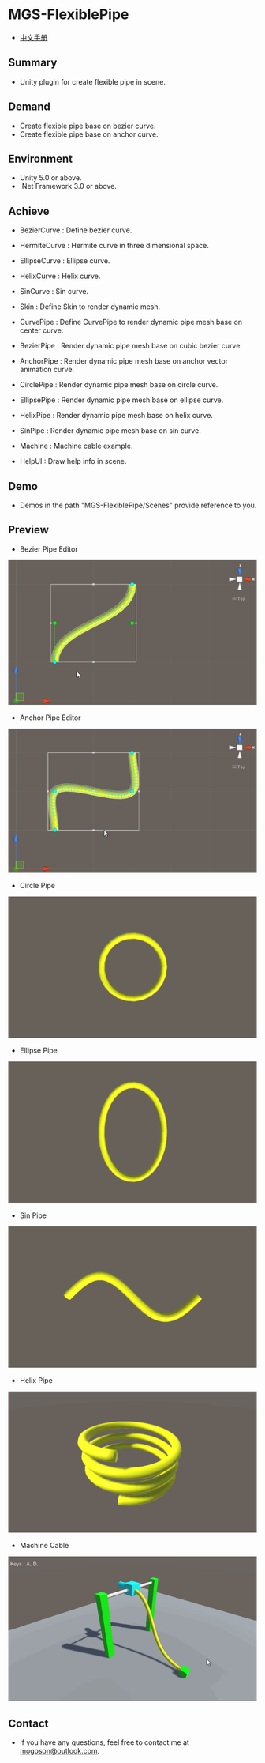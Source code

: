﻿# MGS-FlexiblePipe
- [中文手册](./README_ZH.md)

## Summary
- Unity plugin for create flexible pipe in scene.

## Demand
- Create flexible pipe base on bezier curve.
- Create flexible pipe base on anchor curve.

## Environment
- Unity 5.0 or above.
- .Net Framework 3.0 or above.

## Achieve
- BezierCurve : Define bezier curve.

- HermiteCurve : Hermite curve in three dimensional space.

- EllipseCurve : Ellipse curve.

- HelixCurve : Helix curve.

- SinCurve : Sin curve.

- Skin : Define Skin to render dynamic mesh.

- CurvePipe : Define CurvePipe to render dynamic pipe mesh base on
  center curve.

- BezierPipe : Render dynamic pipe mesh base on cubic bezier curve.

- AnchorPipe : Render dynamic pipe mesh base on anchor vector animation
  curve.

- CirclePipe : Render dynamic pipe mesh base on circle curve.

- EllipsePipe : Render dynamic pipe mesh base on ellipse curve.

- HelixPipe : Render dynamic pipe mesh base on helix curve.

- SinPipe : Render dynamic pipe mesh base on sin curve.

- Machine : Machine cable example.

- HelpUI : Draw help info in scene.

## Demo
- Demos in the path "MGS-FlexiblePipe/Scenes" provide reference to you.

## Preview
- Bezier Pipe Editor

![Bezier Pipe Editor](./Attachments/README_Image/BezierPipeEditor.gif)

- Anchor Pipe Editor

![Anchor Pipe Editor](./Attachments/README_Image/AnchorPipeEditor.gif)

- Circle Pipe

![Circle Pipe](./Attachments/README_Image/CirclePipe.gif)

- Ellipse Pipe

![Ellipse Pipe](./Attachments/README_Image/EllipsePipe.gif)

- Sin Pipe

![Sin Pipe](./Attachments/README_Image/SinPipe.gif)

- Helix Pipe

![Helix Pipe](./Attachments/README_Image/HelixPipe.gif)

- Machine Cable

![Machine Cable](./Attachments/README_Image/MachineCable.gif)

## Contact
- If you have any questions, feel free to contact me at mogoson@outlook.com.